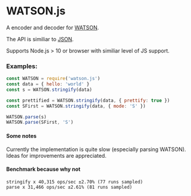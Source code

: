 # WATSON.js

A encoder and decoder for [WATSON](https://github.com/genkami/watson).

The API is similiar to [JSON](https://developer.mozilla.org/en-US/docs/Web/JavaScript/Reference/Global_Objects/JSON).

Supports Node.js > 10 or browser with similiar level of JS support.


### Examples:
```js
const WATSON = require('watson.js')
const data = { hello: 'world' }
const s = WATSON.stringify(data)

const prettified = WATSON.stringify(data, { prettify: true })
const SFirst = WATSON.stringify(data, { mode: 'S' })

WATSON.parse(s)
WATSON.parse(SFirst, 'S')
```

#### Some notes
Currently the implementation is quite slow (especially parsing WATSON).
Ideas for improvements are appreciated.

#### Benchmark because why not
```
stringify x 40,315 ops/sec ±2.70% (77 runs sampled)
parse x 31,466 ops/sec ±2.61% (81 runs sampled)
```